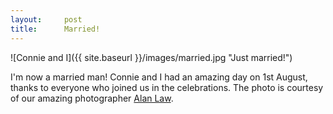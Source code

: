 ```yaml
---
layout:     post
title:      Married!
---
```


![Connie and I]({{ site.baseurl }}/images/married.jpg "Just married!")

I'm now a married man! Connie and I had an amazing day on 1st August, thanks to everyone who joined us in the celebrations. The photo is courtesy of our amazing photographer [Alan Law](http://www.alanlawphotography.co.uk/).
